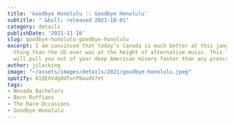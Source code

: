 ```yaml
---
title: 'Goodbye Honolulu :: Goodbye Honolulu'
subtitle: " &bull; released 2021-10-01"
category: details
publishDate: '2021-11-16'
slug: goodbye-honolulu-goodbye-honolulu
excerpt: I am convinced that today’s Canada is much better at this jangly indie pop
  thing than the US ever was at the height of alternative music. This Toronto outfit
  will pull you out of your deep American misery faster than any prescription medication.
author: jclacking
image: "~/assets/images/details/2021/goodbye-honolulu.jpeg"
spotify: 61QEXVdgOdTorP8wudV7et
tags:
- Nevada Bachelors
- Born Ruffians
- The Rare Occasions
- Goodbye Honolulu
---
```



